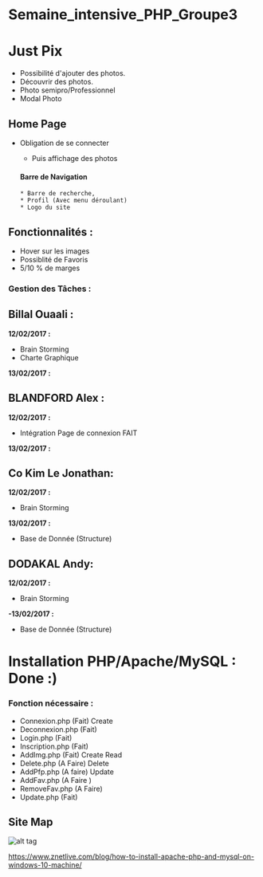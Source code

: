 # Semaine_intensive_PHP_Groupe3


# Just Pix

- Possibilité d'ajouter des photos.
- Découvrir des photos.
- Photo semipro/Professionnel
- Modal Photo


## Home Page

- Obligation de se connecter
  * Puis affichage des photos

  #### Barre de Navigation
      * Barre de recherche,
      * Profil (Avec menu déroulant)
      * Logo du site

## Fonctionnalités :

- Hover sur les images 
- Possiblité de Favoris
- 5/10 % de marges




### Gestion des Tâches :

## Billal Ouaali :

**12/02/2017 :**
 - Brain Storming
 - Charte Graphique
 
**13/02/2017 :**


## BLANDFORD Alex :

**12/02/2017 :**
 - Intégration Page de connexion       FAIT

**13/02/2017 :**


## Co Kim Le Jonathan:

**12/02/2017 :**
 - Brain Storming
 
**13/02/2017 :**
 - Base de Donnée (Structure)

## DODAKAL Andy:

**12/02/2017 :**
 - Brain Storming
 
 **-13/02/2017 :**
 - Base de Donnée (Structure)
 

# Installation PHP/Apache/MySQL : Done :)

### Fonction nécessaire :

 - Connexion.php (Fait) Create
 - Deconnexion.php (Fait)
 - Login.php (Fait)
 - Inscription.php (Fait)
 - AddImg.php (Fait) Create Read
 - Delete.php (A Faire) Delete
 - AddPfp.php (A faire) Update
 - AddFav.php (A Faire )
 - RemoveFav.php (A Faire)
 - Update.php (Fait)
 
 
 
 ## Site Map 
 
 ![alt tag](https://image.noelshack.com/fichiers/2018/07/4/1518705840-untitled-diagram.png)
 


https://www.znetlive.com/blog/how-to-install-apache-php-and-mysql-on-windows-10-machine/
